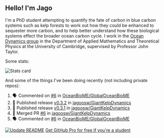 ## Hello! I'm Jago

I'm a PhD student attempting to quantify the fate of carbon in blue carbon systems such as kelp forests to work out how they could be enhanced to sequester more carbon, and to help better understand how these biological systems effect the broader ocean carbon cycle. I work in the <a href="https://www.damtp.cam.ac.uk/user/jrt51/" class="emph">Ocean Dynamics group</a> in the Department of Applied Mathematics and Theoretical Physics at the University of Cambridge, supervised by Professor John Taylor.

Some stats:
<!--
![](https://raw.githubusercontent.com/jagoosw/jagoosw/main/profile-summary-card-output/nord_dark/0-profile-details.svg)
![](https://raw.githubusercontent.com/jagoosw/jagoosw/main/profile-summary-card-output/nord_dark/3-stats.svg)
![](https://raw.githubusercontent.com/jagoosw/jagoosw/main/profile-summary-card-output/nord_dark/4-productive-time.svg)
-->
![Stats card](https://github-readme-stats.vercel.app/api?username=jagoosw&count_private=true&show_icons=true&theme=transparent&hide_title=true&rank_icon=percentile&show=reviews)

And some of the things I've been doing recently (not including private repos):
<!--START_SECTION:activity-->
1. 🗣 Commented on [#6](https://github.com/OceanBioME/GlobalOceanBioME/issues/6#issuecomment-2215328818) in [OceanBioME/GlobalOceanBioME](https://github.com/OceanBioME/GlobalOceanBioME)
2. 🚀 Published release [v0.3.2](https://github.com/jagoosw/GiantKelpDynamics/releases/tag/v0.3.2) in [jagoosw/GiantKelpDynamics](https://github.com/jagoosw/GiantKelpDynamics)
3. 🚀 Published release [v0.3.1](https://github.com/jagoosw/GiantKelpDynamics/releases/tag/v0.3.1) in [jagoosw/GiantKelpDynamics](https://github.com/jagoosw/GiantKelpDynamics)
4. 🎉 Merged PR [#6](https://github.com/jagoosw/GiantKelpDynamics/pull/6) in [jagoosw/GiantKelpDynamics](https://github.com/jagoosw/GiantKelpDynamics)
5. 🗣 Commented on [#6](https://github.com/OceanBioME/GlobalOceanBioME/issues/6#issuecomment-2214316108) in [OceanBioME/GlobalOceanBioME](https://github.com/OceanBioME/GlobalOceanBioME)
<!--END_SECTION:activity-->


[![Update README](https://github.com/jagoosw/jagoosw/actions/workflows/update-readme.yml/badge.svg)](https://github.com/jagoosw/jagoosw/actions/workflows/update-readme.yml)
[Get GitHub Pro for free if you're a student](https://education.github.com/pack)

